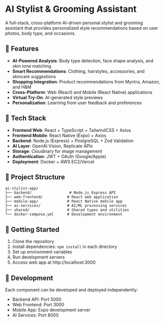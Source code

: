 # AI Stylist & Grooming Assistant

A full-stack, cross-platform AI-driven personal stylist and grooming assistant that provides personalized style recommendations based on user photos, body type, and occasions.

## 🎯 Features

- **AI-Powered Analysis**: Body type detection, face shape analysis, and skin tone matching
- **Smart Recommendations**: Clothing, hairstyles, accessories, and skincare suggestions
- **Shopping Integration**: Product recommendations from Myntra, Amazon, and H&M
- **Cross-Platform**: Web (React) and Mobile (React Native) applications
- **Virtual Try-On**: AI-generated style previews
- **Personalization**: Learning from user feedback and preferences

## 🧩 Tech Stack

- **Frontend Web**: React + TypeScript + TailwindCSS + Axios
- **Frontend Mobile**: React Native (Expo) + Axios
- **Backend**: Node.js (Express) + PostgreSQL + Zod Validation
- **AI Layer**: OpenAI Vision, Replicate APIs
- **Storage**: Cloudinary for image management
- **Authentication**: JWT + OAuth (Google/Apple)
- **Deployment**: Docker + AWS EC2/Vercel

## 📁 Project Structure

```
ai-stylist-app/
├── backend/                 # Node.js Express API
├── web-frontend/           # React web application
├── mobile-app/             # React Native mobile app
├── ai-services/            # AI/ML processing services
├── shared/                 # Shared types and utilities
└── docker-compose.yml      # Development environment
```

## 🚀 Getting Started

1. Clone the repository
2. Install dependencies: `npm install` in each directory
3. Set up environment variables
4. Run development servers
5. Access web app at http://localhost:3000

## 🔧 Development

Each component can be developed and deployed independently:
- Backend API: Port 5000
- Web Frontend: Port 3000
- Mobile App: Expo development server
- AI Services: Port 8000